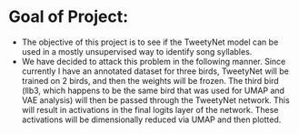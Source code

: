 # Goal of Project:
- The objective of this project is to see if the TweetyNet model can be used in a mostly unsupervised way to identify song syllables. 
- We have decided to attack this problem in the following manner. Since currently I have an annotated dataset for three birds, TweetyNet will be trained on 2 birds, and then the weights will be frozen. The third bird (llb3, which happens to be the same bird that was used for UMAP and VAE analysis) will then be passed through the TweetyNet network. This will result in activations in the final logits layer of the network. These activations will be dimensionally reduced via UMAP and then plotted. 
